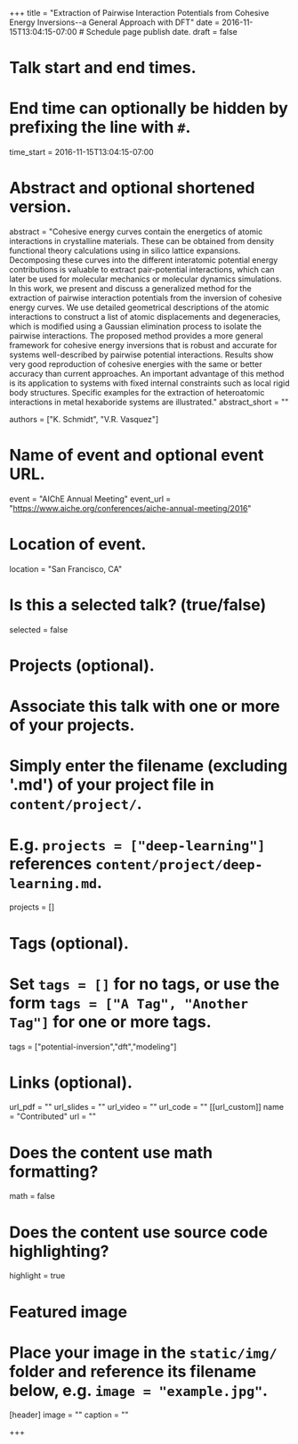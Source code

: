 +++
title = "Extraction of Pairwise Interaction Potentials from Cohesive Energy Inversions--a General Approach with DFT"
date = 2016-11-15T13:04:15-07:00  # Schedule page publish date.
draft = false

# Talk start and end times.
#   End time can optionally be hidden by prefixing the line with `#`.
time_start = 2016-11-15T13:04:15-07:00


# Abstract and optional shortened version.
abstract = "Cohesive energy curves contain the energetics of atomic interactions in crystalline materials. These can be obtained from density functional theory calculations using in silico lattice expansions. Decomposing these curves into the different interatomic potential energy contributions is valuable to extract pair-potential interactions, which can later be used for molecular mechanics or molecular dynamics simulations. In this work, we present and discuss a generalized method for the extraction of pairwise interaction potentials from the inversion of cohesive energy curves. We use detailed geometrical descriptions of the atomic interactions to construct a list of atomic displacements and degeneracies, which is modified using a Gaussian elimination process to isolate the pairwise interactions. The proposed method provides a more general framework for cohesive energy inversions that is robust and accurate for systems well-described by pairwise potential interactions. Results show very good reproduction of cohesive energies with the same or better accuracy than current approaches. An important advantage of this method is its application to systems with fixed internal constraints such as local rigid body structures. Specific examples for the extraction of heteroatomic interactions in metal hexaboride systems are illustrated."
abstract_short = ""

authors = ["K. Schmidt", "V.R. Vasquez"]

# Name of event and optional event URL.
event = "AIChE Annual Meeting"
event_url = "https://www.aiche.org/conferences/aiche-annual-meeting/2016"

# Location of event.
location = "San Francisco, CA"

# Is this a selected talk? (true/false)
selected = false

# Projects (optional).
#   Associate this talk with one or more of your projects.
#   Simply enter the filename (excluding '.md') of your project file in `content/project/`.
#   E.g. `projects = ["deep-learning"]` references `content/project/deep-learning.md`.
projects = []

# Tags (optional).
#   Set `tags = []` for no tags, or use the form `tags = ["A Tag", "Another Tag"]` for one or more tags.
tags = ["potential-inversion","dft","modeling"]

# Links (optional).
url_pdf = ""
url_slides = ""
url_video = ""
url_code = ""
[[url_custom]]
    name = "Contributed"
    url = ""

# Does the content use math formatting?
math = false

# Does the content use source code highlighting?
highlight = true

# Featured image
# Place your image in the `static/img/` folder and reference its filename below, e.g. `image = "example.jpg"`.
[header]
image = ""
caption = ""

+++
